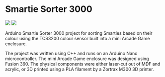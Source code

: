 # Smartie Sorter 3000

<img src="https://img.shields.io/badge/Arduino-Nano-008BC0?logo=arduino&logoColor=FFFFFF&style=flat"/> <img src="https://img.shields.io/badge/Autodesk-Fusion 360-008BC0?logo=autodesk&logoColor=FFFFFF&style=flat"/>

Arduino Smartie Sorter 3000 project for sorting Smarties based on their colour using the TCS3200 colour sensor built into a mini Arcade Game enclosure.

The project was written using C++ and runs on an Arduino Nano microcontroller. The mini Arcade Game enclosure was designed using Fusion 360. The physical components were either laser-cut out of MDF and acrylic, or 3D printed using a PLA filament by a Zortrax M300 3D printer.


